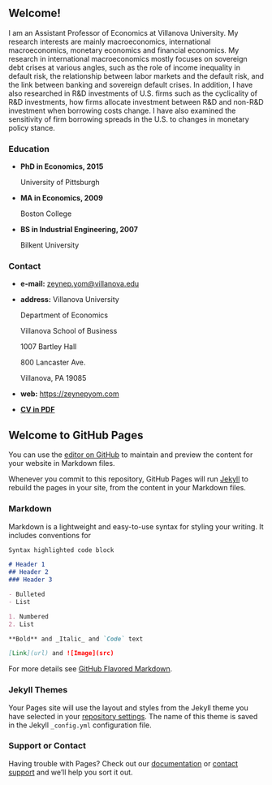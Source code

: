 
## Welcome!

I am an Assistant Professor of Economics at Villanova University. My research interests are mainly macroeconomics, international macroeconomics, monetary economics and financial economics. My research in international macroeconomics mostly focuses on sovereign debt crises at various angles, such as the role of income inequality in default risk, the relationship between labor markets and the default risk, and the link between banking and sovereign default crises. In addition, I have also researched in R&amp;D investments of U.S. firms such as the cyclicality of R&amp;D investments, how firms allocate investment between R&amp;D and non-R&amp;D investment when borrowing costs change. I have also examined the sensitivity of firm borrowing spreads in the U.S. to changes in monetary policy stance.


### Education
- **PhD in Economics, 2015**

  University of Pittsburgh
- **MA in Economics, 2009**

  Boston College
- **BS in Industrial Engineering, 2007**

  Bilkent University
  
### Contact 
- **e-mail:** zeynep.yom@villanova.edu
- **address:** Villanova University 
  
  Department of Economics 
  
  Villanova School of Business 
  
  1007 Bartley Hall
  
  800 Lancaster Ave. 
  
  Villanova, PA 19085
- **web:** https://zeynepyom.com
- [**CV in PDF**](https://www.dropbox.com/s/9o9e9goq8rgqj41/cv.pdf?dl=0) 
  
## Welcome to GitHub Pages

You can use the [editor on GitHub](https://github.com/zeynepyom/zeynepyom.github.io/edit/master/README.md) to maintain and preview the content for your website in Markdown files.

Whenever you commit to this repository, GitHub Pages will run [Jekyll](https://jekyllrb.com/) to rebuild the pages in your site, from the content in your Markdown files.

### Markdown

Markdown is a lightweight and easy-to-use syntax for styling your writing. It includes conventions for

```markdown
Syntax highlighted code block

# Header 1
## Header 2
### Header 3

- Bulleted
- List

1. Numbered
2. List

**Bold** and _Italic_ and `Code` text

[Link](url) and ![Image](src)
```

For more details see [GitHub Flavored Markdown](https://guides.github.com/features/mastering-markdown/).

### Jekyll Themes

Your Pages site will use the layout and styles from the Jekyll theme you have selected in your [repository settings](https://github.com/zeynepyom/zeynepyom.github.io/settings). The name of this theme is saved in the Jekyll `_config.yml` configuration file.

### Support or Contact

Having trouble with Pages? Check out our [documentation](https://docs.github.com/categories/github-pages-basics/) or [contact support](https://github.com/contact) and we’ll help you sort it out.
